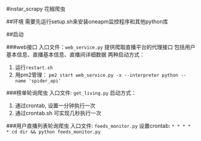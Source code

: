 #instar_scrapy 花椒爬虫

##环境
需要先运行setup.sh来安装oneapm监控程序和其他python库

##启动

###web接口
入口文件：`web_service.py`
提供爬取直播平台的代理接口
包括用户基本信息、直播基本信息、直播间详细数据
两种启动方式：
1. 运行`restart.sh`
2. 用pm2管理： `pm2 start web_service.py -x --interpreter python --name 'spider_api'`

###榜单轮询爬虫
入口文件: `get_living.py`
启动方式：
1. 通过crontab, 设置一分钟执行一次
2. 通过crontab.sh 可实现几秒执行一次


###用户直播列表轮询爬虫
入口文件: `feeds_monitor.py`
设置crontab: `* * * * * cd dir && python feeds_monitor.py`